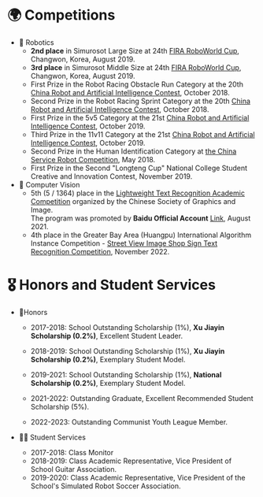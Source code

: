 # 🌍 Competitions 
- 🤖 Robotics
    - **2nd place** in Simurosot Large Size at 24th [FIRA RoboWorld Cup](https://firaworldcup.org/leagues/fira-sports/simurosot/), Changwon, Korea, August 2019.
    - **3rd place** in Simurosot Middle Size at 24th [FIRA RoboWorld Cup](https://firaworldcup.org/leagues/fira-sports/simurosot/), Changwon, Korea, August 2019.
    - First Prize in the Robot Racing Obstacle Run Category at the 20th [China Robot and Artificial Intelligence Contest](https://craic.yuntop.com/#/index), October 2018.
    - Second Prize in the Robot Racing Sprint Category at the 20th [China Robot and Artificial Intelligence Contest](https://craic.yuntop.com/#/index), October 2018.
    - First Prize in the 5v5 Category at the 21st [China Robot and Artificial Intelligence Contest](https://craic.yuntop.com/#/index), October 2019.
    - Third Prize in the 11v11 Category at the 21st [China Robot and Artificial Intelligence Contest](https://craic.yuntop.com/#/index), October 2019.
    - Second Prize in the Human Identification Category at [the China Service Robot Competition](http://crc.drct-caa.org.cn/index.php/race/view?id=479), May 2018.
    - First Prize in the Second "Longteng Cup" National College Student Creative and Innovation Contest, November 2019.
- ‍🎨 Computer Vision
    - 5th (5 / 1364) place in the [Lightweight Text Recognition Academic Competition](https://aistudio.baidu.com/competition/detail/75/0/introduction) organized by the Chinese Society of Graphics and Image.   
      The program was promoted by **Baidu Official Account** [Link](https://mp.weixin.qq.com/s/R2JS7Zar-lZ4knQNTqpmyQ), August 2021.
    - 4th place in the Greater Bay Area (Huangpu) International Algorithm Instance Competition - [Street View Image Shop Sign Text Recognition Competition](https://www.cvmart.net/race/10351/base), November 2022.
    
# 🎖 Honors and Student Services
- 🏅Honors
    - 2017-2018: School Outstanding Scholarship (1%), **Xu Jiayin Scholarship (0.2%)**, Excellent Student Leader.

    - 2018-2019: School Outstanding Scholarship (1%), **Xu Jiayin Scholarship (0.2%)**, Exemplary Student Model.

    - 2019-2021: School Outstanding Scholarship (1%), **National Scholarship (0.2%)**, Exemplary Student Model.

    - 2021-2022: Outstanding Graduate, Excellent Recommended Student Scholarship (5%). 
    
    - 2022-2023: Outstanding Communist Youth League Member.
    
- 👨‍🎓 Student Services
    - 2017-2018: Class Monitor
    - 2018-2019: Class Academic Representative, Vice President of School Guitar Association.
    - 2019-2020: Class Academic Representative, Vice President of the School's Simulated Robot Soccer Association.

